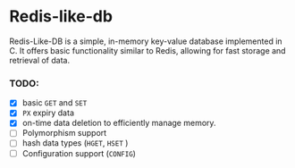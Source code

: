 # Redis-like-db

Redis-Like-DB is a simple, in-memory key-value database implemented in C. It offers basic functionality similar to Redis, allowing for fast storage and retrieval of data.


### TODO:
- [x] basic `GET` and `SET`
- [x] `PX` expiry data
- [x] on-time data deletion to efficiently manage memory.
- [ ] Polymorphism support
- [ ] hash data types (`HGET`, `HSET` )
- [ ] Configuration support (`CONFIG`)
